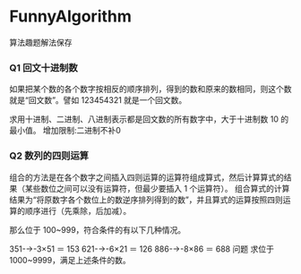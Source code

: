 # FunnyAlgorithm
算法趣题解法保存

### Q1 回文十进制数
如果把某个数的各个数字按相反的顺序排列，得到的数和原来的数相同，则这个数就是“回文数”。譬如 123454321 就是一个回文数。

求用十进制、二进制、八进制表示都是回文数的所有数字中，大于十进制数 10 的最小值。
增加限制:二进制不补0

### Q2 数列的四则运算
组合的方法是在各个数字之间插入四则运算的运算符组成算式，然后计算算式的结果（某些数位之间可以没有运算符，但最少要插入 1 个运算符）。
组合算式的计算结果为“将原数字各个数位上的数逆序排列得到的数”，并且算式的运算按照四则运算的顺序进行（先乘除，后加减）。

那么位于 100~999，符合条件的有以下几种情况。

351-→-3×51 ＝ 153
621-→-6×21 ＝ 126
886-→-8×86 ＝ 688
问题
求位于 1000~9999，满足上述条件的数。